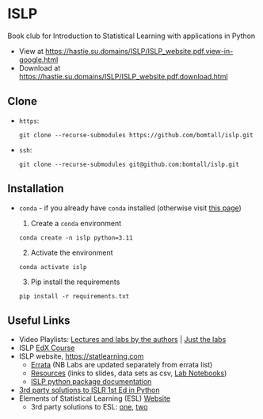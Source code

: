 # ISLP

Book club for Introduction to Statistical Learning with applications in Python

- View at <https://hastie.su.domains/ISLP/ISLP_website.pdf.view-in-google.html>
- Download at <https://hastie.su.domains/ISLP/ISLP_website.pdf.download.html>

## Clone

- `https`:

  ```shell
  git clone --recurse-submodules https://github.com/bomtall/islp.git
  ```
  
- `ssh`:

  ```shell
  git clone --recurse-submodules git@github.com:bomtall/islp.git
  ```

## Installation

- `conda` - if you already have `conda` installed (otherwise visit [this page](https://docs.conda.io/projects/miniconda/en/latest/miniconda-install.html))

  1. Create a `conda` environment

  ```
  conda create -n islp python=3.11
  ```

  2. Activate the environment

  ```
  conda activate islp
  ```

  3. Pip install the requirements

  ```
  pip install -r requirements.txt
  ```

## Useful Links

- Video Playlists:  [Lectures and labs by the authors](https://www.bing.com/search?q=annualized%20total%20compensation%20expectations&qs=ds&form=CONVAJ) | [Just the labs](https://www.youtube.com/playlist?list=PLoROMvodv4rNHU1-iPeDRH-J0cL-CrIda)
- ISLP [EdX Course](https://www.edx.org/learn/data-analysis-statistics/stanford-university-statistical-learning-with-python)
- ISLP website, <https://statlearning.com>
  - [Errata](https://www.statlearning.com/errata-python-edition) (NB Labs are updated separately from errata list)
  - [Resources](https://www.statlearning.com/resources-python) (links to slides, data sets as csv, [Lab Notebooks](https://github.com/intro-stat-learning/ISLP_labs/tree/stable))
  - [ISLP python package documentation](https://intro-stat-learning.github.io/ISLP/)
- [3rd party solutions to ISLR 1st Ed in Python](https://github.com/botlnec/islp)
- Elements of Statistical Learning (ESL) [Website](https://tibshirani.su.domains/ElemStatLearn.1stEd/)
  - 3rd party solutions to ESL: [one](https://yuhangzhou88.github.io/ESL_Solution/), [two](https://waxworksmath.com/Authors/G_M/Hastie/WriteUp/Weatherwax_Epstein_Hastie_Solution_Manual.pdf)
